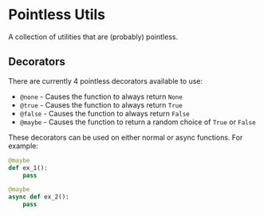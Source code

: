 # Pointless Utils

A collection of utilities that are (probably) pointless.

## Decorators

There are currently 4 pointless decorators available to use:

- `@none` - Causes the function to always return `None`
- `@true` - Causes the function to always return `True`
- `@false` - Causes the function to always return `False`
- `@maybe` - Causes the function to return a random choice of `True` or `False`

These decorators can be used on either normal or async functions. For example:

```py
@maybe
def ex_1():
    pass

@maybe
async def ex_2():
    pass
```
